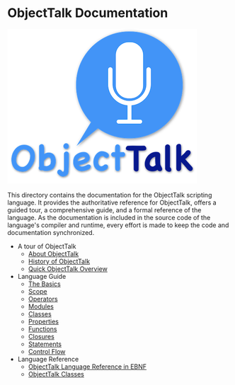 # ObjectTalk Documentation

![Logo](../logo/logo-small.png)

This directory contains the documentation for the ObjectTalk scripting
language. It provides the authoritative reference for ObjectTalk,
offers a guided tour, a comprehensive guide, and a formal reference of
the language. As the documentation is included in the source code
of the language's compiler and runtime, every effort is made to
keep the code and documentation synchronized.

* A tour of ObjectTalk
	* [About ObjectTalk](About.md)
	* [History of ObjectTalk](History.md)
	* [Quick ObjectTalk Overview](Overview.md)
* Language Guide
    * [The Basics](guide/Basics.md)
	* [Scope](guide/Scope.md)
	* [Operators](guide/Operators.md)
	* [Modules](guide/Modules.md)
	* [Classes](guide/Classes.md)
	* [Properties](guide/Properties.md)
	* [Functions](guide/Functions.md)
	* [Closures](guide/Closures.md)
	* [Statements](guide/Statements.md)
	* [Control Flow](guide/Flow.md)
* Language Reference
	* [ObjectTalk Language Reference in EBNF](Language.md)
	* [ObjectTalk Classes](Classes.md)
